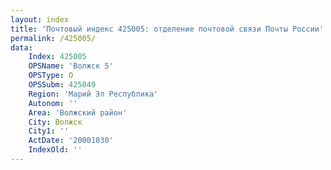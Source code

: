 ```yaml
---
layout: index
title: 'Почтовый индекс 425005: отделение почтовой связи Почты России'
permalink: /425005/
data:
    Index: 425005
    OPSName: 'Волжск 5'
    OPSType: О
    OPSSubm: 425049
    Region: 'Марий Эл Республика'
    Autonom: ''
    Area: 'Волжский район'
    City: Волжск
    City1: ''
    ActDate: '20001030'
    IndexOld: ''
---
```

